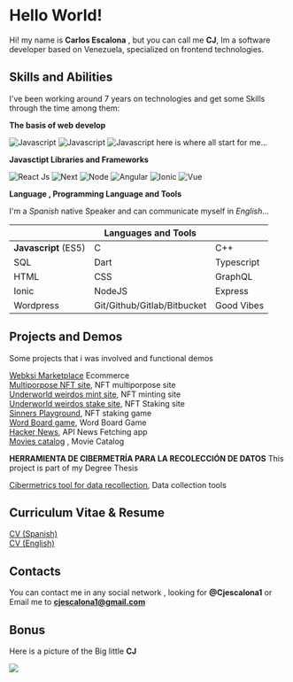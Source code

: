 
# Hello World!

Hi!  my name is **Carlos Escalona** , but you can call me **CJ**, Im a software developer based on Venezuela, specialized on frontend technologies.
 
 ## Skills and Abilities 
 I've been working around 7 years on technologies and get some Skills through the time among them:
 
 **The basis of web develop** 
 
![Javascript](https://img.shields.io/badge/HTML-High-brightgreen)  ![Javascript](https://img.shields.io/badge/CSS-High-brightgreen)  ![Javascript](https://img.shields.io/badge/Javascript-High-brightgreen)
here is where all start for me...

**Javasctipt Libraries and Frameworks**


![React Js](https://img.shields.io/badge/ReactJS-High-green) ![Next](https://img.shields.io/badge/Next-High-green)  ![Node](https://img.shields.io/badge/Node-Mid/Low-yellow)  ![Angular](https://img.shields.io/badge/Angular-Low-orange) ![Ionic](https://img.shields.io/badge/Ionic-Low-orange) ![Vue](https://img.shields.io/badge/VUE-Low-orange)

**Language , Programming Language and Tools** 

I'm a *Spanish* native Speaker and can communicate myself in *English*...

|                |Languages   and Tools |                              |
|----------------|-------------------------------|-----------------------------|
|**Javascript** (ES5)|C            |C++            |
|SQL          | Dart             |    Typescript       |
|HTML         | CSS |	GraphQL  	|
|Ionic | NodeJS  | Express  |
|Wordpress | Git/Github/Gitlab/Bitbucket | Good Vibes |
  

## Projects and Demos

Some projects that i was involved and functional demos

[Webksi Marketplace](https://webksi.com/)  Ecommerce   
[Multiporpose NFT site](https://connection.underworldweirdos.com/), NFT multiporpose site    
[Underworld weirdos mint site](https://mint.underworldweirdos.com/), NFT minting site    
[Underworld weirdos stake site](https://stake.underworldweirdos.com/), NFT Staking site  
[Sinners Playground](https://sinnersplayground.wtf/), NFT staking game   
[Word Board game](https://sharp-goldberg-4b537f.netlify.app/), Word Board Game     
[Hacker News](https://vibrant-hoover-1c5625.netlify.app/), API News Fetching app  
[Movies catalog](https://cjescalona1.github.io/movies-fe/)  , Movie Catalog  
  
  
**HERRAMIENTA DE CIBERMETRÍA PARA LA RECOLECCIÓN DE DATOS**
This project is part of my Degree Thesis  

[Cibermetrics tool for data recollection](https://tegclient.netlify.app/), Data collection tools

## Curriculum Vitae & Resume
 
[CV (Spanish)](https://drive.google.com/file/d/1T-b9s-oVd7ttykMOir_9S7ER7_vBkprc/view?usp=sharing)  
[CV (English)](https://drive.google.com/file/d/1FProaOxujc_7v49F-p29NemxmQ4kSRmT/view?usp=sharing) 

## Contacts 
You can contact me in any social network , looking for **@Cjescalona1**
or Email me  to  **cjescalona1@gmail.com**
 
 
 ## Bonus 

Here is a picture of the Big little  **CJ** 

 
![](https://pbs.twimg.com/media/FOqY9-XXEAQwv7g?format=jpg&name=large)
